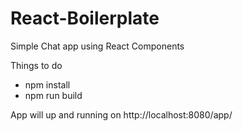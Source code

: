 # React-Boilerplate
Simple Chat app using React Components

Things to do
- npm install 
- npm run build

App will up and running on http://localhost:8080/app/
